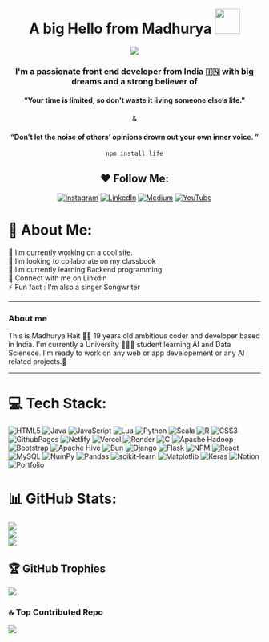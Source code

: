 <h1  align="center"> A big Hello from Madhurya <img src="https://emojis.slackmojis.com/emojis/images/1577305505/7373/hand_wave.gif?1577305505" width="50" /> </h1> 

<div id="header" align="center">

![](https://quotes-github-readme.vercel.app/api?type=horizontal&theme=light)

<h3 align="center"> I'm a passionate front end developer from India 🇮🇳 with big dreams and a strong believer of </h3>

<h4> “Your time is limited, so don’t waste it living someone else’s life.”</h4>
 &
  <h4>“Don’t let the noise of others’ opinions drown out your own inner voice. ”</h4>

    npm install life

## ♥️ Follow Me:
[![Instagram](https://img.shields.io/badge/Instagram-%23E4405F.svg?logo=Instagram&logoColor=white)](https://instagram.com/madhuryahait) [![LinkedIn](https://img.shields.io/badge/LinkedIn-%230077B5.svg?logo=linkedin&logoColor=white)](https://linkedin.com/in/madhuryahait) [![Medium](https://img.shields.io/badge/Medium-12100E?logo=medium&logoColor=white)](https://medium.com/@haitmadhurya) [![YouTube](https://img.shields.io/badge/YouTube-%23FF0000.svg?logo=YouTube&logoColor=white)](https://youtube.com/@mxdyofficial) 
</div>

</div>


# 💫 About Me:
🔭 I’m currently working on a cool site.<br>👯 I’m looking to collaborate on my classbook<br>🌱 I’m currently learning Backend programming<br>💬 Connect with me on Linkdin<br>⚡ Fun fact : I'm also a singer Songwriter


<hr>

<h3 align ="centre">
  About me
</h3>
<p align="centre">
  This is Madhurya Hait 👋🏻 19 years old ambitious coder and developer based in India. I'm currently a University 👨🏻‍🎓 student learning AI and Data Scienece. I'm ready to work on any web or app developement or any AI related projects.📗 
</p>
<hr/>






# 💻 Tech Stack:
![HTML5](https://img.shields.io/badge/html5-%23E34F26.svg?style=for-the-badge&logo=html5&logoColor=white) ![Java](https://img.shields.io/badge/java-%23ED8B00.svg?style=for-the-badge&logo=openjdk&logoColor=white) ![JavaScript](https://img.shields.io/badge/javascript-%23323330.svg?style=for-the-badge&logo=javascript&logoColor=%23F7DF1E) ![Lua](https://img.shields.io/badge/lua-%232C2D72.svg?style=for-the-badge&logo=lua&logoColor=white) ![Python](https://img.shields.io/badge/python-3670A0?style=for-the-badge&logo=python&logoColor=ffdd54) ![Scala](https://img.shields.io/badge/scala-%23DC322F.svg?style=for-the-badge&logo=scala&logoColor=white) ![R](https://img.shields.io/badge/r-%23276DC3.svg?style=for-the-badge&logo=r&logoColor=white) ![CSS3](https://img.shields.io/badge/css3-%231572B6.svg?style=for-the-badge&logo=css3&logoColor=white) ![GithubPages](https://img.shields.io/badge/github%20pages-121013?style=for-the-badge&logo=github&logoColor=white) ![Netlify](https://img.shields.io/badge/netlify-%23000000.svg?style=for-the-badge&logo=netlify&logoColor=#00C7B7) ![Vercel](https://img.shields.io/badge/vercel-%23000000.svg?style=for-the-badge&logo=vercel&logoColor=white) ![Render](https://img.shields.io/badge/Render-%46E3B7.svg?style=for-the-badge&logo=render&logoColor=white) ![C](https://img.shields.io/badge/c-%2300599C.svg?style=for-the-badge&logo=c&logoColor=white) ![Apache Hadoop](https://img.shields.io/badge/Apache%20Hadoop-66CCFF?style=for-the-badge&logo=apachehadoop&logoColor=black) ![Bootstrap](https://img.shields.io/badge/bootstrap-%238511FA.svg?style=for-the-badge&logo=bootstrap&logoColor=white) ![Apache Hive](https://img.shields.io/badge/Apache%20Hive-FDEE21?style=for-the-badge&logo=apachehive&logoColor=black) ![Bun](https://img.shields.io/badge/Bun-%23000000.svg?style=for-the-badge&logo=bun&logoColor=white) ![Django](https://img.shields.io/badge/django-%23092E20.svg?style=for-the-badge&logo=django&logoColor=white) ![Flask](https://img.shields.io/badge/flask-%23000.svg?style=for-the-badge&logo=flask&logoColor=white) ![NPM](https://img.shields.io/badge/NPM-%23CB3837.svg?style=for-the-badge&logo=npm&logoColor=white) ![React](https://img.shields.io/badge/react-%2320232a.svg?style=for-the-badge&logo=react&logoColor=%2361DAFB) ![MySQL](https://img.shields.io/badge/mysql-%2300000f.svg?style=for-the-badge&logo=mysql&logoColor=white) ![NumPy](https://img.shields.io/badge/numpy-%23013243.svg?style=for-the-badge&logo=numpy&logoColor=white) ![Pandas](https://img.shields.io/badge/pandas-%23150458.svg?style=for-the-badge&logo=pandas&logoColor=white) ![scikit-learn](https://img.shields.io/badge/scikit--learn-%23F7931E.svg?style=for-the-badge&logo=scikit-learn&logoColor=white) ![Matplotlib](https://img.shields.io/badge/Matplotlib-%23ffffff.svg?style=for-the-badge&logo=Matplotlib&logoColor=black) ![Keras](https://img.shields.io/badge/Keras-%23D00000.svg?style=for-the-badge&logo=Keras&logoColor=white) ![Notion](https://img.shields.io/badge/Notion-%23000000.svg?style=for-the-badge&logo=notion&logoColor=white) ![Portfolio](https://img.shields.io/badge/Portfolio-%23000000.svg?style=for-the-badge&logo=firefox&logoColor=#FF7139)

# 📊 GitHub Stats:
![](https://github-readme-stats.vercel.app/api?username=MADHURYAHAIT&theme=dark&hide_border=false&include_all_commits=true&count_private=false)<br/>
![](https://github-readme-streak-stats.herokuapp.com/?user=MADHURYAHAIT&theme=dark&hide_border=false)<br/>
![](https://github-readme-stats.vercel.app/api/top-langs/?username=MADHURYAHAIT&theme=dark&hide_border=false&include_all_commits=true&count_private=false&layout=compact)

## 🏆 GitHub Trophies
![](https://github-profile-trophy.vercel.app/?username=MADHURYAHAIT&theme=darkhub&no-frame=false&no-bg=false&margin-w=4)


### 🔝 Top Contributed Repo
![](https://github-contributor-stats.vercel.app/api?username=MADHURYAHAIT&limit=5&theme=dark&combine_all_yearly_contributions=true)


  
  </div>
